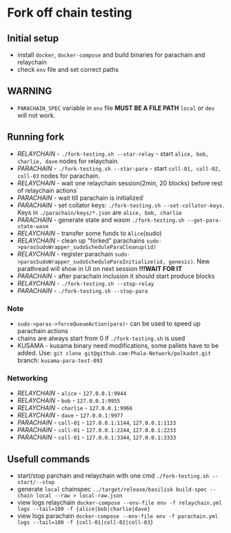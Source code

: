 # Fork off chain testing

## Initial setup
* install `docker`, `docker-compose` and build binaries for parachain and relaychain
* check `env` file and set correct paths 

## WARNING
* `PARACHAIN_SPEC` variable in `env` file **MUST BE A FILE PATH** `local` or `dev` will not work.

## Running fork

* *RELAYCHAIN* - `./fork-testing.sh --star-relay` - start `alice, bob, charlie, dave` nodes for relaychain.
* *PARACHAIN* - `./fork-testing.sh --star-para` - start `coll-01, coll-02, coll-03` nodes for parachain.
* *RELAYCHAIN* - wait one relaychain session(2min, 20 blocks) before rest of relaychain actions`
* *PARACHAIN* - wait till parachain is initialized`
* *PARACHAIN* - set collator keys: `./fork-testing.sh --set-collator-keys`. Keys in `./parachain/keys/*.json` are `alice, bob, charlie`
* *PARACHAIN* - generate state and wasm `./fork-testing.sh --get-para-state-wasm`
* *RELAYCHAIN* - transfer some funds to `Alice`(sudo)
* *RELAYCHAIN* - clean up "forked" parachains `sudo->parasSudoWrapper_sudoScheduleParaCleanup(id)`
* *RELAYCHAIN* - register parachain `sudo->parasSudoWrapper_sudoScheduleParaInitialize(id, genesis)`. New parathread will show in UI on next session **!!!WAIT FOR IT**
* *PARACHAIN* - after parachain inclusion it should start produce blocks 
* *RELAYCHAIN* - `./fork-testing.sh --stop-relay`
* *PARACHAIN* - `./fork-testing.sh --stop-para`

### Note
* `sudo->paras->forceQueueAction(para)`- can be used to speed up parachain actions
* chains are always start from 0 if `./fork-testing.sh` is used
* KUSAMA - kusama binary need modifications, some pallets have to be added. Use: `git clone git@github.com:Phala-Network/polkadot.git` branch: `kusama-para-test-093` 

### Networking
* *RELAYCHAIN* - `alice` - `127.0.0.1:9944`
* *RELAYCHAIN* - `bob` - `127.0.0.1:9955`
* *RELAYCHAIN* - `charlie` - `127.0.0.1:9966`
* *RELAYCHAIN* - `dave` - `127.0.0.1:9977`
* *PARACHAIN* - `coll-01` - `127.0.0.1:1144`, `127.0.0.1:1133`
* *PARACHAIN* - `coll-01` - `127.0.0.1:2244`, `127.0.0.1:2233`
* *PARACHAIN* - `coll-01` - `127.0.0.1:3344`, `127.0.0.1:3333`

## Usefull commands
* start/stop parchain and relaychain with one cmd `./fork-testing.sh --start/--stop`
* generate `local` chainspec `../target/release/basilisk build-spec --chain local --raw > local-raw.json`
* view logs relaychain `docker-compose --env-file env -f relaychain.yml logs --tail=100 -f {alice|bob|charlie|dave}` 
* view logs parachain `docker-compose --env-file env -f parachain.yml logs --tail=100 -f {coll-01|coll-02|coll-03}`
